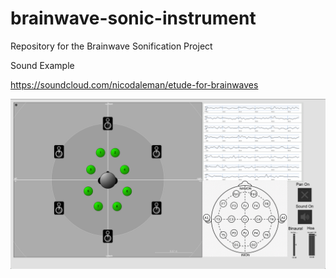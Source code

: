 # brainwave-sonic-instrument
Repository for the Brainwave Sonification Project

Sound Example 

https://soundcloud.com/nicodaleman/etude-for-brainwaves


<img src = "spatializationpatch.png" width= "800">

